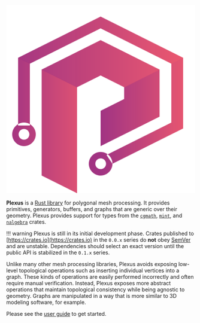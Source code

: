 ![Plexus](img/plexus.svg)

**Plexus** is a [Rust library](https://crates.io/crates/plexus) for polygonal
mesh processing. It provides primitives, generators, buffers, and graphs that
are generic over their geometry. Plexus provides support for types from the
[`cgmath`](https://crates.io/crates/cgmath),
[`mint`](https://crates.io/crates/mint), and
[`nalgebra`](https://crates.io/crates/nalgebra) crates.

!!! warning
    Plexus is still in its initial development phase. Crates published to
    [https://crates.io](https://crates.io) in the `0.0.x` series do **not** obey
    [SemVer](https://doc.rust-lang.org/cargo/reference/specifying-dependencies.html)
    and are unstable. Dependencies should select an exact version until the
    public API is stabilized in the `0.1.x` series.

Unlike many other mesh processing libraries, Plexus avoids exposing low-level
topological operations such as inserting individual vertices into a graph.
These kinds of operations are easily performed incorrectly and often require
manual verification. Instead, Plexus exposes more abstract operations that
maintain topological consistency while being agnostic to geometry. Graphs are
manipulated in a way that is more similar to 3D modeling software, for example.

Please see the [user guide](user-guide/getting-started.md) to get started.
